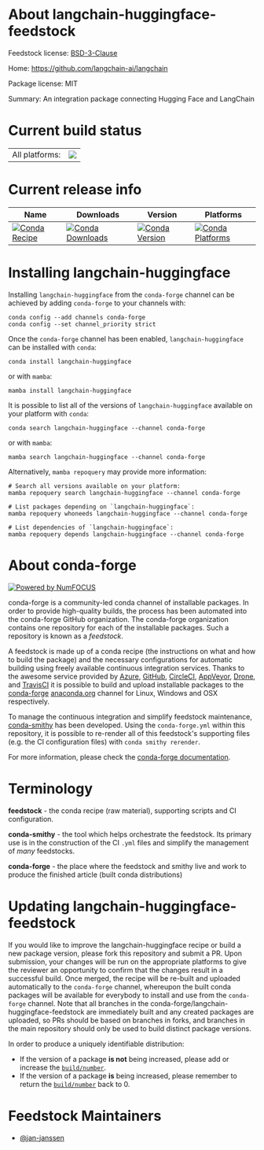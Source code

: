 About langchain-huggingface-feedstock
=====================================

Feedstock license: [BSD-3-Clause](https://github.com/conda-forge/langchain-huggingface-feedstock/blob/main/LICENSE.txt)

Home: https://github.com/langchain-ai/langchain

Package license: MIT

Summary: An integration package connecting Hugging Face and LangChain

Current build status
====================


<table><tr><td>All platforms:</td>
    <td>
      <a href="https://dev.azure.com/conda-forge/feedstock-builds/_build/latest?definitionId=22390&branchName=main">
        <img src="https://dev.azure.com/conda-forge/feedstock-builds/_apis/build/status/langchain-huggingface-feedstock?branchName=main">
      </a>
    </td>
  </tr>
</table>

Current release info
====================

| Name | Downloads | Version | Platforms |
| --- | --- | --- | --- |
| [![Conda Recipe](https://img.shields.io/badge/recipe-langchain--huggingface-green.svg)](https://anaconda.org/conda-forge/langchain-huggingface) | [![Conda Downloads](https://img.shields.io/conda/dn/conda-forge/langchain-huggingface.svg)](https://anaconda.org/conda-forge/langchain-huggingface) | [![Conda Version](https://img.shields.io/conda/vn/conda-forge/langchain-huggingface.svg)](https://anaconda.org/conda-forge/langchain-huggingface) | [![Conda Platforms](https://img.shields.io/conda/pn/conda-forge/langchain-huggingface.svg)](https://anaconda.org/conda-forge/langchain-huggingface) |

Installing langchain-huggingface
================================

Installing `langchain-huggingface` from the `conda-forge` channel can be achieved by adding `conda-forge` to your channels with:

```
conda config --add channels conda-forge
conda config --set channel_priority strict
```

Once the `conda-forge` channel has been enabled, `langchain-huggingface` can be installed with `conda`:

```
conda install langchain-huggingface
```

or with `mamba`:

```
mamba install langchain-huggingface
```

It is possible to list all of the versions of `langchain-huggingface` available on your platform with `conda`:

```
conda search langchain-huggingface --channel conda-forge
```

or with `mamba`:

```
mamba search langchain-huggingface --channel conda-forge
```

Alternatively, `mamba repoquery` may provide more information:

```
# Search all versions available on your platform:
mamba repoquery search langchain-huggingface --channel conda-forge

# List packages depending on `langchain-huggingface`:
mamba repoquery whoneeds langchain-huggingface --channel conda-forge

# List dependencies of `langchain-huggingface`:
mamba repoquery depends langchain-huggingface --channel conda-forge
```


About conda-forge
=================

[![Powered by
NumFOCUS](https://img.shields.io/badge/powered%20by-NumFOCUS-orange.svg?style=flat&colorA=E1523D&colorB=007D8A)](https://numfocus.org)

conda-forge is a community-led conda channel of installable packages.
In order to provide high-quality builds, the process has been automated into the
conda-forge GitHub organization. The conda-forge organization contains one repository
for each of the installable packages. Such a repository is known as a *feedstock*.

A feedstock is made up of a conda recipe (the instructions on what and how to build
the package) and the necessary configurations for automatic building using freely
available continuous integration services. Thanks to the awesome service provided by
[Azure](https://azure.microsoft.com/en-us/services/devops/), [GitHub](https://github.com/),
[CircleCI](https://circleci.com/), [AppVeyor](https://www.appveyor.com/),
[Drone](https://cloud.drone.io/welcome), and [TravisCI](https://travis-ci.com/)
it is possible to build and upload installable packages to the
[conda-forge](https://anaconda.org/conda-forge) [anaconda.org](https://anaconda.org/)
channel for Linux, Windows and OSX respectively.

To manage the continuous integration and simplify feedstock maintenance,
[conda-smithy](https://github.com/conda-forge/conda-smithy) has been developed.
Using the ``conda-forge.yml`` within this repository, it is possible to re-render all of
this feedstock's supporting files (e.g. the CI configuration files) with ``conda smithy rerender``.

For more information, please check the [conda-forge documentation](https://conda-forge.org/docs/).

Terminology
===========

**feedstock** - the conda recipe (raw material), supporting scripts and CI configuration.

**conda-smithy** - the tool which helps orchestrate the feedstock.
                   Its primary use is in the construction of the CI ``.yml`` files
                   and simplify the management of *many* feedstocks.

**conda-forge** - the place where the feedstock and smithy live and work to
                  produce the finished article (built conda distributions)


Updating langchain-huggingface-feedstock
========================================

If you would like to improve the langchain-huggingface recipe or build a new
package version, please fork this repository and submit a PR. Upon submission,
your changes will be run on the appropriate platforms to give the reviewer an
opportunity to confirm that the changes result in a successful build. Once
merged, the recipe will be re-built and uploaded automatically to the
`conda-forge` channel, whereupon the built conda packages will be available for
everybody to install and use from the `conda-forge` channel.
Note that all branches in the conda-forge/langchain-huggingface-feedstock are
immediately built and any created packages are uploaded, so PRs should be based
on branches in forks, and branches in the main repository should only be used to
build distinct package versions.

In order to produce a uniquely identifiable distribution:
 * If the version of a package **is not** being increased, please add or increase
   the [``build/number``](https://docs.conda.io/projects/conda-build/en/latest/resources/define-metadata.html#build-number-and-string).
 * If the version of a package **is** being increased, please remember to return
   the [``build/number``](https://docs.conda.io/projects/conda-build/en/latest/resources/define-metadata.html#build-number-and-string)
   back to 0.

Feedstock Maintainers
=====================

* [@jan-janssen](https://github.com/jan-janssen/)

